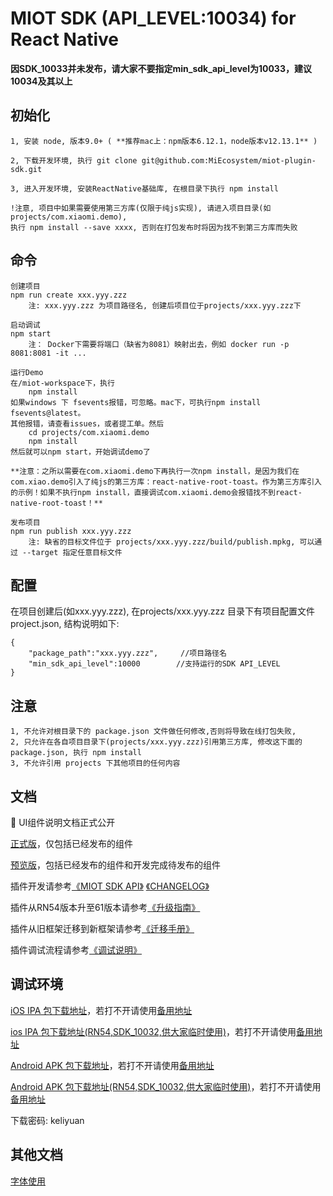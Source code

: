# MIOT SDK (API_LEVEL:10034) for React Native

**因SDK_10033并未发布，请大家不要指定min_sdk_api_level为10033，建议10034及其以上**

## 初始化

    1, 安装 node, 版本9.0+ ( **推荐mac上：npm版本6.12.1，node版本v12.13.1** )

    2, 下载开发环境, 执行 git clone git@github.com:MiEcosystem/miot-plugin-sdk.git

    3, 进入开发环境, 安装ReactNative基础库, 在根目录下执行 npm install

    !注意, 项目中如果需要使用第三方库(仅限于纯js实现), 请进入项目目录(如 projects/com.xiaomi.demo), 
    执行 npm install --save xxxx, 否则在打包发布时将因为找不到第三方库而失败
    
## 命令

    创建项目
    npm run create xxx.yyy.zzz
        注: xxx.yyy.zzz 为项目路径名, 创建后项目位于projects/xxx.yyy.zzz下
    
    启动调试
    npm start
        注： Docker下需要将端口（缺省为8081）映射出去，例如 docker run -p 8081:8081 -it ...
        
    运行Demo
    在/miot-workspace下，执行 
        npm install 
    如果windows 下 fsevents报错，可忽略。mac下，可执行npm install fsevents@latest。
    其他报错，请查看issues，或者提工单。然后
        cd projects/com.xiaomi.demo
        npm install
    然后就可以npm start，开始调试demo了
    
    **注意：之所以需要在com.xiaomi.demo下再执行一次npm install，是因为我们在com.xiao.demo引入了纯js的第三方库：react-native-root-toast。作为第三方库引入的示例！如果不执行npm install，直接调试com.xiaomi.demo会报错找不到react-native-root-toast！**

    发布项目
    npm run publish xxx.yyy.zzz
        注: 缺省的目标文件位于 projects/xxx.yyy.zzz/build/publish.mpkg, 可以通过 --target 指定任意目标文件

## 配置
在项目创建后(如xxx.yyy.zzz), 在projects/xxx.yyy.zzz 目录下有项目配置文件 project.json, 结构说明如下:

    { 
        "package_path":"xxx.yyy.zzz",     //项目路径名
        "min_sdk_api_level":10000        //支持运行的SDK API_LEVEL 
    }

## 注意

    1, 不允许对根目录下的 package.json 文件做任何修改,否则将导致在线打包失败,
    2, 只允许在各自项目目录下(projects/xxx.yyy.zzz)引用第三方库, 修改这下面的 package.json, 执行 npm install
    3, 不允许引用 projects 下其他项目的任何内容

## 文档
🎉 UI组件说明文档正式公开

[正式版](https://github.com/MiEcosystem/miot-plugin-sdk/blob/master/%E7%B1%B3%E5%AE%B6%E6%8F%92%E4%BB%B6%E9%80%9A%E7%94%A8UI%E7%BB%84%E4%BB%B6%E6%89%8B%E5%86%8C.md)，仅包括已经发布的组件

[预览版](https://github.com/MiEcosystem/miot-plugin-sdk/blob/ui_doc/%E7%B1%B3%E5%AE%B6%E6%8F%92%E4%BB%B6%E9%80%9A%E7%94%A8UI%E7%BB%84%E4%BB%B6%E6%89%8B%E5%86%8C.md)，包括已经发布的组件和开发完成待发布的组件

插件开发请参考[《MIOT SDK API》](https://github.com/MiEcosystem/miot-plugin-sdk/wiki)
            [《CHANGELOG》](https://github.com/MiEcosystem/miot-plugin-sdk/blob/master/CHANGELOG.md)
            
插件从RN54版本升至61版本请参考[《升级指南》](https://github.com/MiEcosystem/miot-plugin-sdk/wiki/RN61%E5%BC%80%E5%8F%91%E8%80%85%E5%8D%87%E7%BA%A7%E6%8C%87%E5%8D%97)

插件从旧框架迁移到新框架请参考[《迁移手册》](https://github.com/MiEcosystem/miot-plugin-sdk/blob/master/%E8%BF%81%E7%A7%BB%E6%89%8B%E5%86%8C.md)

插件调试流程请参考[《调试说明》](https://github.com/MiEcosystem/miot-plugin-sdk/blob/master/%E8%B0%83%E8%AF%95%E8%AF%B4%E6%98%8E.md)


## 调试环境

[iOS IPA 包下载地址](https://fir.im/mijiadevelopment)，若打不开请使用[备用地址](http://www.jappstore.com/mijiadevelopment)

[ios IPA 包下载地址(RN54,SDK_10032,供大家临时使用)](https://fir.im/mijiadevelopment?release_id=5df8b0b3f94548387f934dc0)，若打不开请使用[备用地址](http://www.jappstore.com/mijiadevelopment?release_id=5df8b0b3f94548387f934dc0)
    
[Android APK 包下载地址](https://fir.im/MiHomeForAndroid)，若打不开请使用[备用地址](http://www.jappstore.com/MiHomeForAndroid)

[Android APK 包下载地址(RN54,SDK_10032,供大家临时使用)](https://fir.im/MiHomeForAndroid?release_id=5e09d91223389f7111e96a03)，若打不开请使用[备用地址](http://www.jappstore.com/MiHomeForAndroid?release_id=5e09d91223389f7111e96a03)

下载密码: keliyuan 

## 其他文档

[字体使用](https://github.com/MiEcosystem/miot-plugin-sdk/blob/master/font.md)
